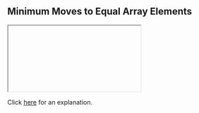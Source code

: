 ##  Minimum Moves to Equal Array Elements 

<iframe></iframe>

Click [here](Explanation.md) for an explanation.

